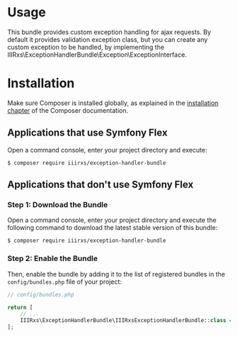 Usage
============
This bundle provides custom exception handling for ajax requests. By default it provides validation exception class, but you can create any custom exception to be handled, by implementing the IIIRxs\ExceptionHandlerBundle\Exception\ExceptionInterface. 


Installation
============

Make sure Composer is installed globally, as explained in the
[installation chapter](https://getcomposer.org/doc/00-intro.md)
of the Composer documentation.

Applications that use Symfony Flex
----------------------------------

Open a command console, enter your project directory and execute:

```console
$ composer require iiirxs/exception-handler-bundle
```

Applications that don't use Symfony Flex
----------------------------------------

### Step 1: Download the Bundle

Open a command console, enter your project directory and execute the
following command to download the latest stable version of this bundle:

```console
$ composer require iiirxs/exception-handler-bundle
```

### Step 2: Enable the Bundle

Then, enable the bundle by adding it to the list of registered bundles
in the `config/bundles.php` file of your project:

```php
// config/bundles.php

return [
    // ...
    IIIRxs\ExceptionHandlerBundle\IIIRxsExceptionHandlerBundle::class => ['all' => true],
];
